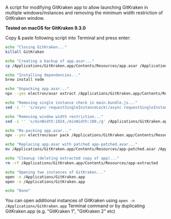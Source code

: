 A script for modifying GitKraken app to allow launching GitKraken in multiple windows/instances and removing the minimum width restriction of GitKraken window.

**Tested on macOS for GitKraken 9.3.0**

Copy & paste following script into Terminal and press enter:

```bash
echo "Closing GitKraken..."
killall GitKraken

echo "Creating a backup of app.asar..."
cp /Applications/GitKraken.app/Contents/Resources/app.asar /Applications/GitKraken.app/Contents/Resources/app-backup.asar

echo "Installing dependencies..."
brew install node

echo "Unpacking app.asar..."
npx --yes electron/asar extract /Applications/GitKraken.app/Contents/Resources/app.asar /Applications/GitKraken.app/Contents/Resources/app-extracted

echo "Removing single instance check in main.bundle.js..."
sed -i '' 's/async requestSingleInstanceLock(/async requestSingleInstanceLock(I={}){return true;}async requestSingleInstanceLockOriginal(/g' /Applications/GitKraken.app/Contents/Resources/app-extracted/src/main/static/main.bundle.js

echo "Removing window width restriction..."
sed -i '' 's/minWidth:1024,/minWidth:100,/g' /Applications/GitKraken.app/Contents/Resources/app-extracted/src/main/static/main.bundle.js

echo "Re-packing app.asar..."
npx --yes electron/asar pack /Applications/GitKraken.app/Contents/Resources/app-extracted /Applications/GitKraken.app/Contents/Resources/app-patched.asar

echo "Replacing app.asar with patched app-patched.asar..."
mv /Applications/GitKraken.app/Contents/Resources/app-patched.asar /Applications/GitKraken.app/Contents/Resources/app.asar

echo "Cleanup (deleting extracted copy of app)..."
rm -rf /Applications/GitKraken.app/Contents/Resources/app-extracted

echo "Opening two instances of GitKraken..."
open -n /Applications/GitKraken.app
open -n /Applications/GitKraken.app

echo "Done"
```

You can open additional instances of GitKraken using `open -n /Applications/GitKraken.app` Terminal command or by duplicating GitKraken.app (e.g. "GitKraken 1", "GitKraken 2" etc)
